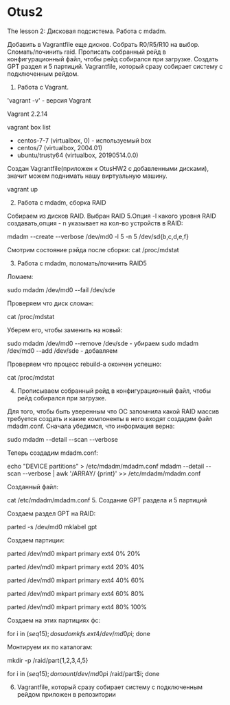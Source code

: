 # Otus2
The lesson 2: Дисковая подсистема. Работа с mdadm.

Добавить в Vagrantfile еще дисков.
Собрать R0/R5/R10 на выбор.
Сломать/починить raid.
Прописать собранный рейд в конфигурационный файл, чтобы рейд собирался при загрузке.
Создать GPT раздел и 5 партиций.
Vagrantfile, который сразу собирает систему с подключенным рейдом.

1. Работа с Vagrant.

  'vagrant -v' - версия Vagrant

Vagrant 2.2.14

  vagrant box list

- centos-7-7      (virtualbox, 0) - используемый box
- centos/7        (virtualbox, 2004.01)
- ubuntu/trusty64 (virtualbox, 20190514.0.0)

Создан Vagrantfile(приложен к OtusHW2 с добавленными дисками), значит можем поднимать нашу виртуальную машину.

  vagrant up

2. Работа с mdadm, сборка RAID

Собираем из дисков RAID. Выбран RAID 5.Опция -l какого уровня RAID создавать,опция - n указывает на кол-во устройств в RAID:

  mdadm --create --verbose /dev/md0 -l 5 -n 5 /dev/sd{b,c,d,e,f}
  
Смотрим состояние рэйда после сборки:
  cat /proc/mdstat

3. Работа с mdadm, поломать/починить RAID5

Ломаем:

  sudo mdadm /dev/md0 --fail /dev/sde
  
Проверяем что диск сломан:

  cat /proc/mdstat
  
Уберем его, чтобы заменить на новый:

  sudo mdadm /dev/md0 --remove /dev/sde - убираем
  sudo mdadm /dev/md0 --add /dev/sde - добавляем
  
Проверяем что процесс rebuild-а окончен успешно:

  cat /proc/mdstat
 
4. Прописываем собранный рейд в конфигурационный файл, чтобы рейд собирался при загрузке.

Для того, чтобы быть уверенным что ОС запомнила какой RAID массив требуется создать и какие компоненты в него входят создадим файл mdadm.conf. Сначала убедимся, что информация верна:

  sudo mdadm --detail --scan --verbose

Теперь создадим mdadm.conf:

  echo "DEVICE partitions" > /etc/mdadm/mdadm.conf
  mdadm --detail --scan --verbose | awk '/ARRAY/ {print}' >> /etc/mdadm/mdadm.conf

Созданный файл:

  cat /etc/mdadm/mdadm.conf
5. Создание GPT раздела и 5 партиций

Создаем раздел GPT на RAID:

  parted -s /dev/md0 mklabel gpt

Создаем партиции:

  parted /dev/md0 mkpart primary ext4 0% 20%
  
  parted /dev/md0 mkpart primary ext4 20% 40%
  
  parted /dev/md0 mkpart primary ext4 40% 60%
  
  parted /dev/md0 mkpart primary ext4 60% 80%
  
  parted /dev/md0 mkpart primary ext4 80% 100%
  
Создаем на этих партициях фс:

  for i in $(seq 1 5); do sudo mkfs.ext4 /dev/md0p$i; done

Монтируем их по каталогам:

  mkdir -p /raid/part{1,2,3,4,5}

for i in $(seq 1 5); do mount /dev/md0p$i /raid/part$i; done

6. Vagrantfile, который сразу собирает систему с подключенным рейдом приложен в репозитории
